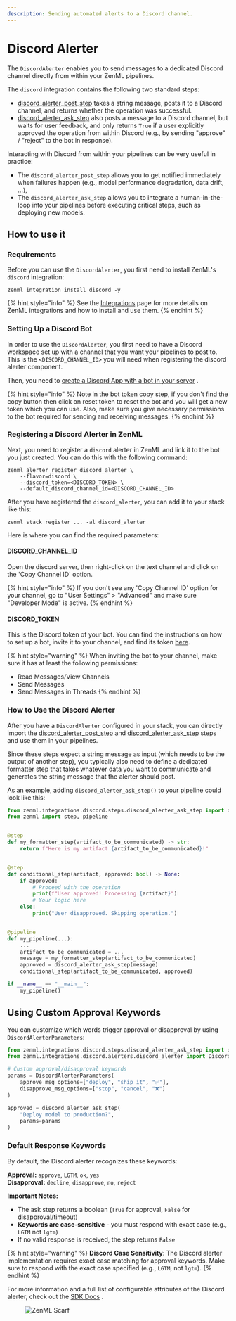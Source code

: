 ```yaml
---
description: Sending automated alerts to a Discord channel.
---
```


# Discord Alerter

The `DiscordAlerter` enables you to send messages to a dedicated Discord channel directly from within your ZenML pipelines.

The `discord` integration contains the following two standard steps:

* [discord\_alerter\_post\_step](https://sdkdocs.zenml.io/latest/integration_code_docs/integrations-discord.html#zenml.integrations.discord) takes a string message, posts it to a Discord channel, and returns whether the operation was successful.
* [discord\_alerter\_ask\_step](https://sdkdocs.zenml.io/latest/integration_code_docs/integrations-discord.html#zenml.integrations.discord) also posts a message to a Discord channel, but waits for user feedback, and only returns `True` if a user explicitly approved the operation from within Discord (e.g., by sending "approve" / "reject" to the bot in response).

Interacting with Discord from within your pipelines can be very useful in practice:

* The `discord_alerter_post_step` allows you to get notified immediately when failures happen (e.g., model performance degradation, data drift, ...),
* The `discord_alerter_ask_step` allows you to integrate a human-in-the-loop into your pipelines before executing critical steps, such as deploying new models.

## How to use it

### Requirements

Before you can use the `DiscordAlerter`, you first need to install ZenML's `discord` integration:

```shell
zenml integration install discord -y
```

{% hint style="info" %}
See the [Integrations](https://docs.zenml.io/component-guide) page for more details on ZenML integrations and how to install and use them.
{% endhint %}

### Setting Up a Discord Bot

In order to use the `DiscordAlerter`, you first need to have a Discord workspace set up with a channel that you want your pipelines to post to. This is the `<DISCORD_CHANNEL_ID>` you will need when registering the discord alerter component.

Then, you need to [create a Discord App with a bot in your server](https://discordpy.readthedocs.io/en/latest/discord.html) .

{% hint style="info" %}
Note in the bot token copy step, if you don't find the copy button then click on reset token to reset the bot and you will get a new token which you can use. Also, make sure you give necessary permissions to the bot required for sending and receiving messages.
{% endhint %}

### Registering a Discord Alerter in ZenML

Next, you need to register a `discord` alerter in ZenML and link it to the bot you just created. You can do this with the following command:

```shell
zenml alerter register discord_alerter \
    --flavor=discord \
    --discord_token=<DISCORD_TOKEN> \
    --default_discord_channel_id=<DISCORD_CHANNEL_ID>
```

After you have registered the `discord_alerter`, you can add it to your stack like this:

```shell
zenml stack register ... -al discord_alerter
```

Here is where you can find the required parameters:

#### DISCORD\_CHANNEL\_ID

Open the discord server, then right-click on the text channel and click on the 'Copy Channel ID' option.

{% hint style="info" %}
If you don't see any 'Copy Channel ID' option for your channel, go to "User Settings" > "Advanced" and make sure "Developer Mode" is active.
{% endhint %}

#### DISCORD\_TOKEN

This is the Discord token of your bot. You can find the instructions on how to set up a bot, invite it to your channel, and find its token [here](https://discordpy.readthedocs.io/en/latest/discord.html).

{% hint style="warning" %}
When inviting the bot to your channel, make sure it has at least the following permissions:

* Read Messages/View Channels
* Send Messages
* Send Messages in Threads
{% endhint %}

### How to Use the Discord Alerter

After you have a `DiscordAlerter` configured in your stack, you can directly import the [discord\_alerter\_post\_step](https://sdkdocs.zenml.io/latest/integration_code_docs/integrations-discord.html#zenml.integrations.discord) and [discord\_alerter\_ask\_step](https://sdkdocs.zenml.io/latest/integration_code_docs/integrations-discord.html#zenml.integrations.discord) steps and use them in your pipelines.

Since these steps expect a string message as input (which needs to be the output of another step), you typically also need to define a dedicated formatter step that takes whatever data you want to communicate and generates the string message that the alerter should post.

As an example, adding `discord_alerter_ask_step()` to your pipeline could look like this:

```python
from zenml.integrations.discord.steps.discord_alerter_ask_step import discord_alerter_ask_step
from zenml import step, pipeline


@step
def my_formatter_step(artifact_to_be_communicated) -> str:
    return f"Here is my artifact {artifact_to_be_communicated}!"


@step
def conditional_step(artifact, approved: bool) -> None:
    if approved:
        # Proceed with the operation
        print(f"User approved! Processing {artifact}")
        # Your logic here
    else:
        print("User disapproved. Skipping operation.")


@pipeline
def my_pipeline(...):
    ...
    artifact_to_be_communicated = ...
    message = my_formatter_step(artifact_to_be_communicated)
    approved = discord_alerter_ask_step(message)
    conditional_step(artifact_to_be_communicated, approved)

if __name__ == "__main__":
    my_pipeline()
```

## Using Custom Approval Keywords

You can customize which words trigger approval or disapproval by using `DiscordAlerterParameters`:

```python
from zenml.integrations.discord.steps.discord_alerter_ask_step import discord_alerter_ask_step
from zenml.integrations.discord.alerters.discord_alerter import DiscordAlerterParameters

# Custom approval/disapproval keywords
params = DiscordAlerterParameters(
    approve_msg_options=["deploy", "ship it", "✅"],
    disapprove_msg_options=["stop", "cancel", "❌"]
)

approved = discord_alerter_ask_step(
    "Deploy model to production?", 
    params=params
)
```

### Default Response Keywords

By default, the Discord alerter recognizes these keywords:

**Approval:** `approve`, `LGTM`, `ok`, `yes`  
**Disapproval:** `decline`, `disapprove`, `no`, `reject`

**Important Notes:**
- The ask step returns a boolean (`True` for approval, `False` for disapproval/timeout)
- **Keywords are case-sensitive** - you must respond with exact case (e.g., `LGTM` not `lgtm`)
- If no valid response is received, the step returns `False`

{% hint style="warning" %}
**Discord Case Sensitivity**: The Discord alerter implementation requires exact case matching for approval keywords. Make sure to respond with the exact case specified (e.g., `LGTM`, not `lgtm`).
{% endhint %}

For more information and a full list of configurable attributes of the Discord alerter, check out the [SDK Docs](https://sdkdocs.zenml.io/latest/integration_code_docs/integrations-discord.html#zenml.integrations.discord) .

<figure><img src="https://static.scarf.sh/a.png?x-pxid=f0b4f458-0a54-4fcd-aa95-d5ee424815bc" alt="ZenML Scarf"><figcaption></figcaption></figure>

